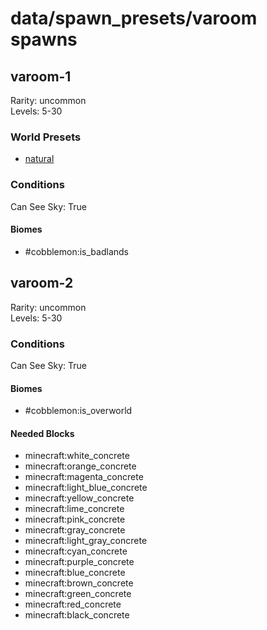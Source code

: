 # data/spawn_presets/varoom spawns  
  
## varoom-1  
Rarity: uncommon  
Levels: 5-30  
  
### World Presets  
* [natural](data/spawn_data/natural.md)  
  
### Conditions  
Can See Sky: True  
  
#### Biomes  
  * #cobblemon:is_badlands
  
  
## varoom-2  
Rarity: uncommon  
Levels: 5-30  
  
### Conditions  
Can See Sky: True  
  
#### Biomes  
  * #cobblemon:is_overworld
  
  
#### Needed Blocks  
  * minecraft:white_concrete
  * minecraft:orange_concrete
  * minecraft:magenta_concrete
  * minecraft:light_blue_concrete
  * minecraft:yellow_concrete
  * minecraft:lime_concrete
  * minecraft:pink_concrete
  * minecraft:gray_concrete
  * minecraft:light_gray_concrete
  * minecraft:cyan_concrete
  * minecraft:purple_concrete
  * minecraft:blue_concrete
  * minecraft:brown_concrete
  * minecraft:green_concrete
  * minecraft:red_concrete
  * minecraft:black_concrete
  
